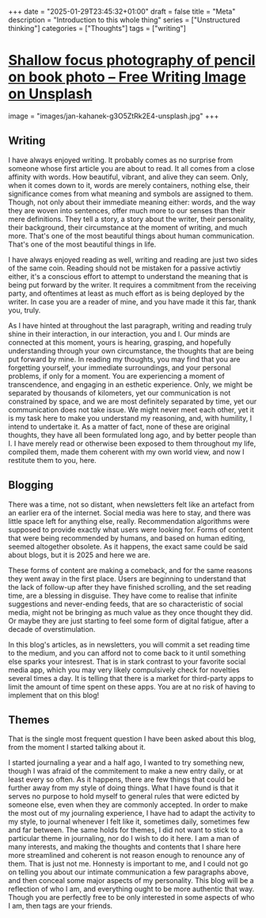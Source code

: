 +++
date = "2025-01-29T23:45:32+01:00"
draft = false
title = "Meta"
description = "Introduction to this whole thing"
series = ["Unstructured thinking"]
categories = ["Thoughts"]
tags = ["writing"]
# [Shallow focus photography of pencil on book photo – Free Writing Image on Unsplash](https://unsplash.com/photos/shallow-focus-photography-of-pencil-on-book-g3O5ZtRk2E4)
image = "images/jan-kahanek-g3O5ZtRk2E4-unsplash.jpg"
+++

## Writing

I have always enjoyed writing. It probably comes as no surprise from someone whose first article you are about to read.
It all comes from a close affinity with words. How beautiful, vibrant, and alive they can seem.
Only, when it comes down to it, words are merely containers, nothing else,
their significance comes from what meaning and symbols are assigned to them.
Though, not only about their immediate meaning either:
words, and the way they are woven into sentences, offer much more to our senses than their mere definitions.
They tell a story, a story about the writer, their personality, their background, their circumstance at the moment of writing, and much more.
That's one of the most beautiful things about human communication.
That's one of the most beautiful things in life.

I have always enjoyed reading as well, writing and reading are just two sides of the same coin.
Reading should not be mistaken for a passive activtiy either,
it's a conscious effort to attempt to understand the meaning that is being put forward by the writer.
It requires a commitment from the receiving party, and oftentimes at least as much effort as is being deployed by the writer.
In case you are a reader of mine, and you have made it this far, thank you, truly.

As I have hinted at throughout the last paragraph, writing and reading truly shine in their interaction, in our interaction, you and I.
Our minds are connected at this moment, yours is hearing, grasping, and hopefully understanding through your own circumstance,
the thoughts that are being put forward by mine.
In reading my thoughts, you may find that you are forgetting yourself, your immediate surroundings, and your personal problems,
if only for a moment. You are experiencing a moment of transcendence, and engaging in an esthetic experience.
Only, we might be separated by thousands of kilometers, yet our communication is not constrained by space,
and we are most definitely separated by time, yet our communication does not take issue.
We might never meet each other, yet it is my task here to make you understand my reasoning, and, with humility, I intend to undertake it.
As a matter of fact, none of these are original thoughts, they have all been formulated long ago, and by better people than I.
I have merely read or otherwise been exposed to them throughout my life, compiled them, made them coherent with my own world view,
and now I restitute them to you, here.

## Blogging

There was a time, not so distant, when newsletters felt like an artefact from an earlier era of the internet.
Social media was here to stay, and there was little space left for anything else, really.
Recommendation algorithms were supposed to provide exactly what users were looking for.
Forms of content that were being recommended by humans, and based on human editing, seemed altogether obsolete.
As it happens, the exact same could be said about blogs, but it is 2025 and here we are.

These forms of content are making a comeback, and for the same reasons they went away in the first place.
Users are beginning to understand that the lack of follow-up after they have finished scrolling,
and the set reading time, are a blessing in disguise.
They have come to realise that infinite suggestions and never-ending feeds, that are so characteristic of social media,
might not be bringing as much value as they once thought they did.
Or maybe they are just starting to feel some form of digital fatigue, after a decade of overstimulation.

In this blog's articles, as in newsletters, you will commit a set reading time to the medium,
and you can afford not to come back to it until something else sparks your intesrest.
That is in stark contrast to your favorite social media app, which you may very likely compulsively check for novelties several times a day.
It is telling that there is a market for third-party apps to limit the amount of time spent on these apps.
You are at no risk of having to implement that on this blog!

## Themes

That is the single most frequent question I have been asked about this blog, from the moment I started talking about it.

I started journaling a year and a half ago, I wanted to try something new,
though I was afraid of the commitement to make a new entry daily, or at least every so often.
As it happens, there are few things that could be further away from my style of doing things.
What I have found is that it serves no purpose to hold myself to general rules that were edicted by someone else,
even when they are commonly accepted.
In order to make the most out of my journaling experience, I have had to adapt the activity to my style, to journal whenever I felt like it,
sometimes daily, sometimes few and far between.
The same holds for themes, I did not want to stick to a particular theme in journaling, nor do I wish to do it here.
I am a man of many interests,
and making the thoughts and contents that I share here more streamlined and coherent is not reason enough to renounce any of them.
That is just not me.
Honnesty is important to me, and I could not go on telling you about our intimate communication a few paragraphs above,
and then conceal some major aspects of my personality.
This blog will be a reflection of who I am, and everything ought to be more authentic that way.
Though you are perfectly free to be only interested in some aspects of who I am, then tags are your friends.

